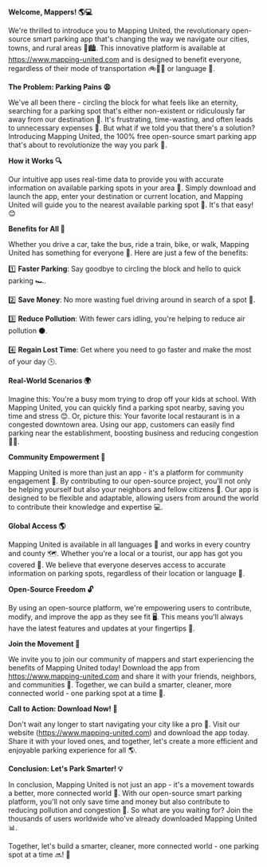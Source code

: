 **Welcome, Mappers! 🌎💻**

We're thrilled to introduce you to Mapping United, the revolutionary open-source smart parking app that's changing the way we navigate our cities, towns, and rural areas 🚗🏙️. This innovative platform is available at https://www.mapping-united.com and is designed to benefit everyone, regardless of their mode of transportation 🚲🚌🚂 or language 💬.

**The Problem: Parking Pains 😩**

We've all been there - circling the block for what feels like an eternity, searching for a parking spot that's either non-existent or ridiculously far away from our destination 🤯. It's frustrating, time-wasting, and often leads to unnecessary expenses 💸. But what if we told you that there's a solution? Introducing Mapping United, the 100% free open-source smart parking app that's about to revolutionize the way you park 🚀.

**How it Works 🔍**

Our intuitive app uses real-time data to provide you with accurate information on available parking spots in your area 📍. Simply download and launch the app, enter your destination or current location, and Mapping United will guide you to the nearest available parking spot 📍. It's that easy! 😊

**Benefits for All 🌟**

Whether you drive a car, take the bus, ride a train, bike, or walk, Mapping United has something for everyone 🎉. Here are just a few of the benefits:

1️⃣ **Faster Parking**: Say goodbye to circling the block and hello to quick parking 🏎️.

2️⃣ **Save Money**: No more wasting fuel driving around in search of a spot 💸.

3️⃣ **Reduce Pollution**: With fewer cars idling, you're helping to reduce air pollution ⚫️.

4️⃣ **Regain Lost Time**: Get where you need to go faster and make the most of your day 🕒.

**Real-World Scenarios 🌍**

Imagine this: You're a busy mom trying to drop off your kids at school. With Mapping United, you can quickly find a parking spot nearby, saving you time and stress 😊. Or, picture this: Your favorite local restaurant is in a congested downtown area. Using our app, customers can easily find parking near the establishment, boosting business and reducing congestion 🍴🚗.

**Community Empowerment 💪**

Mapping United is more than just an app - it's a platform for community engagement 🌈. By contributing to our open-source project, you'll not only be helping yourself but also your neighbors and fellow citizens 🤝. Our app is designed to be flexible and adaptable, allowing users from around the world to contribute their knowledge and expertise 💻.

**Global Access 🌎**

Mapping United is available in all languages 🌈 and works in every country and county 🗺️. Whether you're a local or a tourist, our app has got you covered 🤝. We believe that everyone deserves access to accurate information on parking spots, regardless of their location or language 💬.

**Open-Source Freedom 🔓**

By using an open-source platform, we're empowering users to contribute, modify, and improve the app as they see fit 🖥️. This means you'll always have the latest features and updates at your fingertips 📱.

**Join the Movement 💪**

We invite you to join our community of mappers and start experiencing the benefits of Mapping United today! Download the app from https://www.mapping-united.com and share it with your friends, neighbors, and communities 🤩. Together, we can build a smarter, cleaner, more connected world - one parking spot at a time 🌟.

**Call to Action: Download Now! 📲**

Don't wait any longer to start navigating your city like a pro 🚀. Visit our website (https://www.mapping-united.com) and download the app today. Share it with your loved ones, and together, let's create a more efficient and enjoyable parking experience for all 🌎.

**Conclusion: Let's Park Smarter! 💡**

In conclusion, Mapping United is not just an app - it's a movement towards a better, more connected world 🌈. With our open-source smart parking platform, you'll not only save time and money but also contribute to reducing pollution and congestion 🚮. So what are you waiting for? Join the thousands of users worldwide who've already downloaded Mapping United 📊.

Together, let's build a smarter, cleaner, more connected world - one parking spot at a time 🔜! 💪